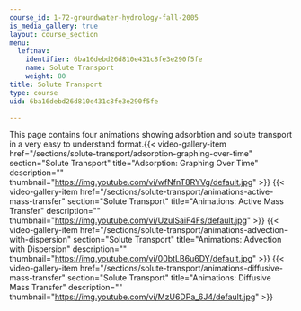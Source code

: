 ```yaml
---
course_id: 1-72-groundwater-hydrology-fall-2005
is_media_gallery: true
layout: course_section
menu:
  leftnav:
    identifier: 6ba16debd26d810e431c8fe3e290f5fe
    name: Solute Transport
    weight: 80
title: Solute Transport
type: course
uid: 6ba16debd26d810e431c8fe3e290f5fe

---
```


This page contains four animations showing adsorbtion and solute transport in a very easy to understand format.{{< video-gallery-item href="/sections/solute-transport/adsorption-graphing-over-time" section="Solute Transport" title="Adsorption: Graphing Over Time" description="" thumbnail="https://img.youtube.com/vi/wfNfnT8RYVg/default.jpg" >}} {{< video-gallery-item href="/sections/solute-transport/animations-active-mass-transfer" section="Solute Transport" title="Animations: Active Mass Transfer" description="" thumbnail="https://img.youtube.com/vi/UzulSaiF4Fs/default.jpg" >}} {{< video-gallery-item href="/sections/solute-transport/animations-advection-with-dispersion" section="Solute Transport" title="Animations: Advection with Dispersion" description="" thumbnail="https://img.youtube.com/vi/00btLB6u6DY/default.jpg" >}} {{< video-gallery-item href="/sections/solute-transport/animations-diffusive-mass-transfer" section="Solute Transport" title="Animations: Diffusive Mass Transfer" description="" thumbnail="https://img.youtube.com/vi/MzU6DPa_6J4/default.jpg" >}}